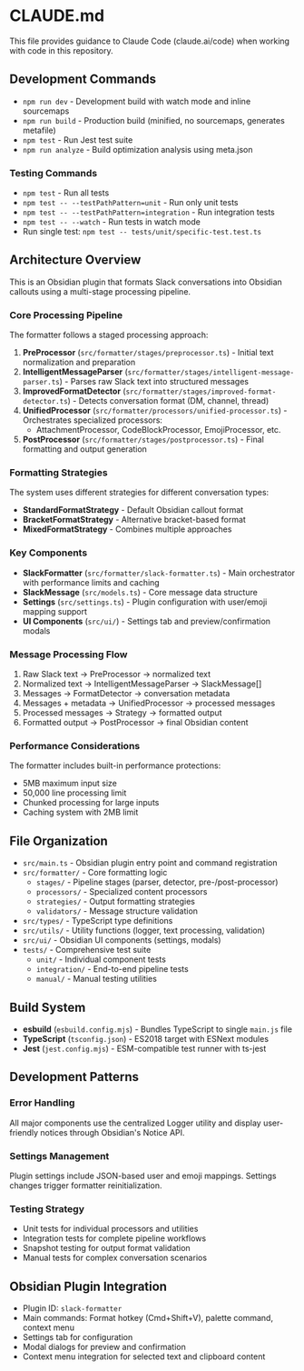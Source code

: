 # CLAUDE.md

This file provides guidance to Claude Code (claude.ai/code) when working with code in this repository.

## Development Commands

- `npm run dev` - Development build with watch mode and inline sourcemaps
- `npm run build` - Production build (minified, no sourcemaps, generates metafile)
- `npm test` - Run Jest test suite
- `npm run analyze` - Build optimization analysis using meta.json

### Testing Commands
- `npm test` - Run all tests
- `npm test -- --testPathPattern=unit` - Run only unit tests
- `npm test -- --testPathPattern=integration` - Run integration tests
- `npm test -- --watch` - Run tests in watch mode
- Run single test: `npm test -- tests/unit/specific-test.test.ts`

## Architecture Overview

This is an Obsidian plugin that formats Slack conversations into Obsidian callouts using a multi-stage processing pipeline.

### Core Processing Pipeline
The formatter follows a staged processing approach:

1. **PreProcessor** (`src/formatter/stages/preprocessor.ts`) - Initial text normalization and preparation
2. **IntelligentMessageParser** (`src/formatter/stages/intelligent-message-parser.ts`) - Parses raw Slack text into structured messages
3. **ImprovedFormatDetector** (`src/formatter/stages/improved-format-detector.ts`) - Detects conversation format (DM, channel, thread)
4. **UnifiedProcessor** (`src/formatter/processors/unified-processor.ts`) - Orchestrates specialized processors:
   - AttachmentProcessor, CodeBlockProcessor, EmojiProcessor, etc.
5. **PostProcessor** (`src/formatter/stages/postprocessor.ts`) - Final formatting and output generation

### Formatting Strategies
The system uses different strategies for different conversation types:
- **StandardFormatStrategy** - Default Obsidian callout format
- **BracketFormatStrategy** - Alternative bracket-based format
- **MixedFormatStrategy** - Combines multiple approaches

### Key Components
- **SlackFormatter** (`src/formatter/slack-formatter.ts`) - Main orchestrator with performance limits and caching
- **SlackMessage** (`src/models.ts`) - Core message data structure
- **Settings** (`src/settings.ts`) - Plugin configuration with user/emoji mapping support
- **UI Components** (`src/ui/`) - Settings tab and preview/confirmation modals

### Message Processing Flow
1. Raw Slack text → PreProcessor → normalized text
2. Normalized text → IntelligentMessageParser → SlackMessage[]
3. Messages → FormatDetector → conversation metadata
4. Messages + metadata → UnifiedProcessor → processed messages
5. Processed messages → Strategy → formatted output
6. Formatted output → PostProcessor → final Obsidian content

### Performance Considerations
The formatter includes built-in performance protections:
- 5MB maximum input size
- 50,000 line processing limit
- Chunked processing for large inputs
- Caching system with 2MB limit

## File Organization

- `src/main.ts` - Obsidian plugin entry point and command registration
- `src/formatter/` - Core formatting logic
  - `stages/` - Pipeline stages (parser, detector, pre-/post-processor)
  - `processors/` - Specialized content processors
  - `strategies/` - Output formatting strategies
  - `validators/` - Message structure validation
- `src/types/` - TypeScript type definitions
- `src/utils/` - Utility functions (logger, text processing, validation)
- `src/ui/` - Obsidian UI components (settings, modals)
- `tests/` - Comprehensive test suite
  - `unit/` - Individual component tests
  - `integration/` - End-to-end pipeline tests
  - `manual/` - Manual testing utilities

## Build System

- **esbuild** (`esbuild.config.mjs`) - Bundles TypeScript to single `main.js` file
- **TypeScript** (`tsconfig.json`) - ES2018 target with ESNext modules
- **Jest** (`jest.config.mjs`) - ESM-compatible test runner with ts-jest

## Development Patterns

### Error Handling
All major components use the centralized Logger utility and display user-friendly notices through Obsidian's Notice API.

### Settings Management
Plugin settings include JSON-based user and emoji mappings. Settings changes trigger formatter reinitialization.

### Testing Strategy
- Unit tests for individual processors and utilities
- Integration tests for complete pipeline workflows
- Snapshot testing for output format validation
- Manual tests for complex conversation scenarios

## Obsidian Plugin Integration

- Plugin ID: `slack-formatter`
- Main commands: Format hotkey (Cmd+Shift+V), palette command, context menu
- Settings tab for configuration
- Modal dialogs for preview and confirmation
- Context menu integration for selected text and clipboard content